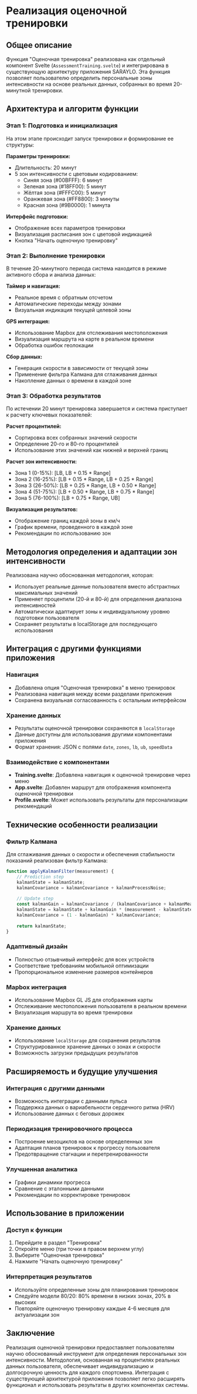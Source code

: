 # Реализация оценочной тренировки

## Общее описание

Функция "Оценочная тренировка" реализована как отдельный компонент Svelte (`AssessmentTraining.svelte`) и интегрирована в существующую архитектуру приложения SARAYLO. Эта функция позволяет пользователю определить персональные зоны интенсивности на основе реальных данных, собранных во время 20-минутной тренировки.

## Архитектура и алгоритм функции

### Этап 1: Подготовка и инициализация

На этом этапе происходит запуск тренировки и формирование ее структуры:

**Параметры тренировки:**
- Длительность: 20 минут
- 5 зон интенсивности с цветовым кодированием:
  - Синяя зона (#00BFFF): 6 минут
  - Зеленая зона (#18FF00): 5 минут
  - Жёлтая зона (#FFFC00): 5 минут
  - Оранжевая зона (#FF8800): 3 минуты
  - Красная зона (#9B0000): 1 минута

**Интерфейс подготовки:**
- Отображение всех параметров тренировки
- Визуализация расписания зон с цветовой индикацией
- Кнопка "Начать оценочную тренировку"

### Этап 2: Выполнение тренировки

В течение 20-минутного периода система находится в режиме активного сбора и анализа данных:

**Таймер и навигация:**
- Реальное время с обратным отсчетом
- Автоматические переходы между зонами
- Визуальная индикация текущей целевой зоны

**GPS интеграция:**
- Использование Mapbox для отслеживания местоположения
- Визуализация маршрута на карте в реальном времени
- Обработка ошибок геолокации

**Сбор данных:**
- Генерация скорости в зависимости от текущей зоны
- Применение фильтра Калмана для сглаживания данных
- Накопление данных о времени в каждой зоне

### Этап 3: Обработка результатов

По истечении 20 минут тренировка завершается и система приступает к расчету ключевых показателей:

**Расчет процентилей:**
- Сортировка всех собранных значений скорости
- Определение 20-го и 80-го процентилей
- Использование этих значений как нижней и верхней границ

**Расчет зон интенсивности:**
- Зона 1 (0-15%): [LB, LB + 0.15 * Range]
- Зона 2 (16-25%): [LB + 0.15 * Range, LB + 0.25 * Range]
- Зона 3 (26-50%): [LB + 0.25 * Range, LB + 0.50 * Range]
- Зона 4 (51-75%): [LB + 0.50 * Range, LB + 0.75 * Range]
- Зона 5 (76-100%): [LB + 0.75 * Range, UB]

**Визуализация результатов:**
- Отображение границ каждой зоны в км/ч
- График времени, проведенного в каждой зоне
- Рекомендации по использованию зон

## Методология определения и адаптации зон интенсивности

Реализована научно обоснованная методология, которая:

- Использует реальные данные пользователя вместо абстрактных максимальных значений
- Применяет процентили (20-й и 80-й) для определения диапазона интенсивностей
- Автоматически адаптирует зоны к индивидуальному уровню подготовки пользователя
- Сохраняет результаты в localStorage для последующего использования

## Интеграция с другими функциями приложения

### Навигация
- Добавлена опция "Оценочная тренировка" в меню тренировок
- Реализована навигация между всеми разделами приложения
- Сохранена визуальная согласованность с остальным интерфейсом

### Хранение данных
- Результаты оценочной тренировки сохраняются в `localStorage`
- Данные доступны для использования другими компонентами приложения
- Формат хранения: JSON с полями `date`, `zones`, `lb`, `ub`, `speedData`

### Взаимодействие с компонентами
- **Training.svelte**: Добавлена навигация к оценочной тренировке через меню
- **App.svelte**: Добавлен маршрут для отображения компонента оценочной тренировки
- **Profile.svelte**: Может использовать результаты для персонализации рекомендаций

## Технические особенности реализации

### Фильтр Калмана
Для сглаживания данных о скорости и обеспечения стабильности показаний реализован фильтр Калмана:
```javascript
function applyKalmanFilter(measurement) {
    // Prediction step
    kalmanState = kalmanState;
    kalmanCovariance = kalmanCovariance + kalmanProcessNoise;
    
    // Update step
    const kalmanGain = kalmanCovariance / (kalmanCovariance + kalmanMeasurementNoise);
    kalmanState = kalmanState + kalmanGain * (measurement - kalmanState);
    kalmanCovariance = (1 - kalmanGain) * kalmanCovariance;
    
    return kalmanState;
}
```

### Адаптивный дизайн
- Полностью отзывчивый интерфейс для всех устройств
- Соответствие требованиям мобильной оптимизации
- Пропорциональное изменение размеров контейнеров

### Mapbox интеграция
- Использование Mapbox GL JS для отображения карты
- Отслеживание местоположения пользователя в реальном времени
- Визуализация маршрута во время тренировки

### Хранение данных
- Использование `localStorage` для сохранения результатов
- Структурированное хранение данных о зонах и скорости
- Возможность загрузки предыдущих результатов

## Расширяемость и будущие улучшения

### Интеграция с другими данными
- Возможность интеграции с данными пульса
- Поддержка данных о вариабельности сердечного ритма (HRV)
- Использование данных с беговых дорожек

### Периодизация тренировочного процесса
- Построение мезоциклов на основе определенных зон
- Адаптация планов тренировок к прогрессу пользователя
- Предотвращение стагнации и перетренированности

### Улучшенная аналитика
- Графики динамики прогресса
- Сравнение с эталонными данными
- Рекомендации по корректировке тренировок

## Использование в приложении

### Доступ к функции
1. Перейдите в раздел "Тренировка"
2. Откройте меню (три точки в правом верхнем углу)
3. Выберите "Оценочная тренировка"
4. Нажмите "Начать оценочную тренировку"

### Интерпретация результатов
- Используйте определенные зоны для планирования тренировок
- Следуйте модели 80/20: 80% времени в низких зонах, 20% в высоких
- Повторяйте оценочную тренировку каждые 4-6 месяцев для актуализации зон

## Заключение

Реализация оценочной тренировки предоставляет пользователям научно обоснованный инструмент для определения персональных зон интенсивности. Методология, основанная на процентилях реальных данных пользователя, обеспечивает индивидуализацию и долгосрочную ценность для каждого спортсмена. Интеграция с существующей архитектурой приложения позволяет легко расширять функционал и использовать результаты в других компонентах системы.